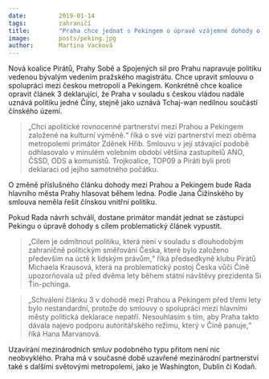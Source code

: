 ```yaml
---
date:         2019-01-14
tags:         zahraničí
title:        "Praha chce jednat s Pekingem o úpravě vzájemné dohody o sesterských městech"
image: 	      posts/peking.jpg
author:       Martina Vacková
---
```


Nová koalice Pirátů, Prahy Sobě a Spojených sil pro Prahu napravuje politiku vedenou bývalým vedením pražského magistrátu. Chce upravit smlouvu o spolupráci mezi českou metropolí a Pekingem. Konkrétně chce koalice opravit článek 3 deklarující, že Praha v souladu s českou vládou nadále uznává politiku jedné Číny, stejně jako uznává Tchaj-wan nedílnou součástí čínského území.

> „Chci apolitické rovnocenné partnerství mezi Prahou a Pekingem založené na kulturní výměně.“ říká o své vizi partnerství mezi oběma metropolemi primátor Zděnek Hřib. Smlouvu v její stávající podobě odhlasovalo v minulém volebním období většina zastupitelů ANO, ČSSD, ODS a komunistů. Trojkoalice, TOP09 a Piráti byli proti deklaraci od jejího samotného počátku. 

O změně příslušného článku dohody mezi Prahou a Pekingem bude Rada hlavního města Prahy hlasovat během ledna. Podle Jana Čižinského by smlouva neměla řešit čínskou vnitřní politiku.

Pokud Rada návrh schválí, dostane primátor mandát jednat se zástupci Pekingu o úpravě dohody s cílem problematický článek vypustit. 

> „Cílem je odmítnout politiku, která není v souladu s dlouhodobým zahraničně politickým směřování Česka, které bylo založeno především na úctě k lidským právům,“ říká předsedkyně klubu Pirátů Michaela Krausová, která na problematický postoj Česka vůči Číně upozorňovala už před dvěma lety během státní návštěvy prezidenta Si Ťin-pchinga.

> „Schválení článku 3 v dohodě mezi Prahou a Pekingem před třemi lety bylo nestandardní, protože do smlouvy o spolupráci mezi hlavními městy politická deklarace nepatří. Nesouhlasím s tím, aby Praha takto dávala najevo podporu autoritářského režimu, který v Číně panuje,“ říká Hana Marvanová.

Uzavírání mezinárodních smluv podobného typu přitom není nic neobvyklého. Praha má v současné době uzavřené mezinárodní partnerství také s dalšími světovými metropolemi, jako je Washington, Dublin či Kodaň. 
